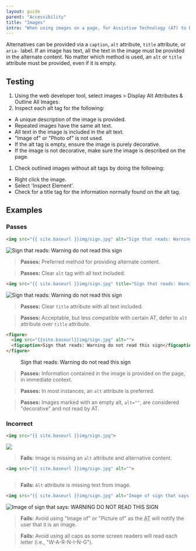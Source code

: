 ```yaml
---
layout: guide
parent: "Accessibility"
title: "Images"
intro: "When using images on a page, for Assistive Technology (AT) to be able to recognize and read it, you must provide an alternate method for that content."
---
```


Alternatives can be provided via a `caption`, `alt` attribute, `title` attribute, or `aria-` label. If an image has text, all the text in the image must be provided in the alternate content. No matter which method is used, an `alt` or `title` attribute must be provided, even if it is empty.

## Testing

1. Using the web developer tool, select images > Display Alt Attributes & Outline All Images.
1. Inspect each alt tag for the following:
  * A unique description of the image is provided.
  * Repeated images have the same alt text.
  * All text in the image is included in the alt text.
  * "Image of" or "Photo of" is not used.
  * If the alt tag is empty, ensure the image is purely decorative.
  * If the image is not decorative, make sure the image is described on the page.
1. Check outlined images without alt tags by doing the following:
  * Right click the image.
  * Select 'Inspect Element'.
  * Check for a title tag for the information normally found on the alt tag.

## Examples

### Passes

```html
<img src="{{ site.baseurl }}img/sign.jpg" alt="Sign that reads: Warning do not read this sign">
```
<div class="ds-preview">
  <img src="{{ site.baseurl }}img/sign.jpg" alt="Sign that reads: Warning do not read this sign">
</div>

> **Passes:** Preferred method for providing alternate content.

> **Passes:** Clear `alt` tag with all text included.

```html
<img src="{{ site.baseurl }}img/sign.jpg" title="Sign that reads: Warning do not read this sign">
```
<div class="ds-preview">
  <img src="{{ site.baseurl }}img/sign.jpg" title="Sign that reads: Warning do not read this sign">
</div>

> **Passes:** Clear `title` attribute with all text included.

> **Passes:** Acceptable, but less compatible with certain AT, defer to `alt` attribute over `title` attribute.

```html
<figure>
  <img src="{{site.baseurl}}img/sign.jpg" alt="">
  <figcaption>Sign that reads: Warning do not read this sign</figcaption>
</figure>
```
<div class="ds-preview">
  <figure>
    <img src="{{site.baseurl}}img/sign.jpg" alt="">
    <figcaption>Sign that reads: Warning do not read this sign</figcaption>
  </figure>
</div>


> **Passes:** Information contained in the image is provided on the page, in immediate context.

> **Passes:** In most instances, an `alt` attribute is preferred.

> **Passes:** Images marked with an empty alt, `alt=""`, are considered "decorative" and not read by AT.

### Incorrect

```html
<img src="{{ site.baseurl }}img/sign.jpg">
```
<div class="ds-preview">
  <img src="{{ site.baseurl }}img/sign.jpg">
</div>

> **Fails:** Image is missing an `alt` attribute and alternative content.

```html
<img src="{{ site.baseurl }}img/sign.jpg" alt="">
```
<div class="ds-preview">
  <img src="{{ site.baseurl }}img/sign.jpg" alt="">
</div>

> **Fails:** `Alt` attribute is missing text from image.

```html
<img src="{{ site.baseurl }}img/sign.jpg" alt="Image of sign that says: WARNING DO NOT READ THIS SIGN">
```
<div class="ds-preview">
  <img src="{{ site.baseurl }}img/sign.jpg" alt="Image of sign that says: WARNING DO NOT READ THIS SIGN">
</div>

> **Fails:** Avoid using "Image of" or "Picture of" as the <abbr title="Assistive Technology">AT</abbr> will notify the user that it is an image.

> **Fails:** Avoid using all caps as some screen readers will read each letter (i.e., "W-A-R-N-I-N-G").
